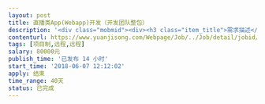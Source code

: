 ```yaml
---                
layout: post       
title: 直播类App(Webapp)开发（开发团队整包）           
description: '<div class="mobmid"><div><h3 class="item_title">需求描述</h3><p>一、需求描述：<br/>直播类App开发，有直播，聊天等，可以调用第三方平台接口，最好基于原生+H5混合开发，有UI设计图，需要一个系统管理员后台。<br/>开发团队至少配备4人。<br/> <br/>二、合作方式：<br/>项目制，远程开发，时间40-60天，费用8万。</p></div><!--info end--></div>'     
contenturl: https://www.yuanjisong.com/Webpage/Job/../Job/detail/jobid/101537      
tags: [项目制,远程,远程]            
salary: 80000元          
publish_time: '已发布 14 小时'         
start_time: '2018-06-07 12:12:02'           
apply: 结束                   
time_range: 40天              
status: 已完成                  
---                 
```

